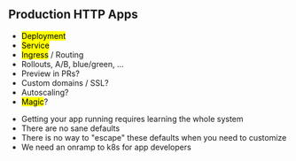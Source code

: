 ## Production HTTP Apps

- <mark>Deployment</mark>
- <mark>Service</mark>
- <mark>Ingress</mark> / </mark>Routing</mark>
- Rollouts, A/B, blue/green, ...
- Preview in PRs?
- Custom domains / SSL?
- Autoscaling?
- <mark>Magic</mark>?

<aside class="notes">

- Getting your app running requires learning the whole system
- There are no sane defaults
- There is no way to "escape" these defaults when you need to customize
- We need an onramp to k8s for app developers

</aside>
